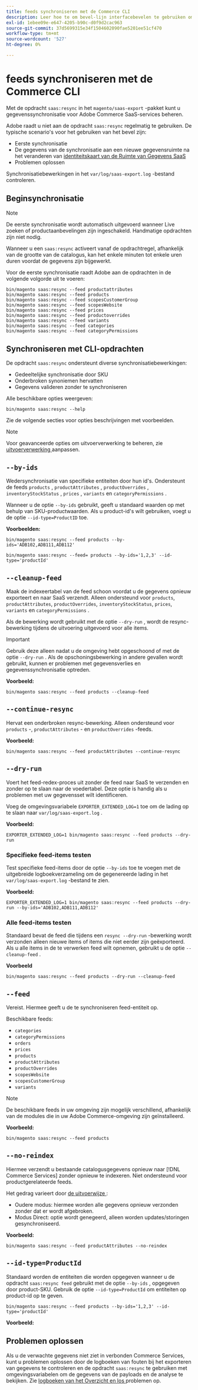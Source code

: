 ```yaml
---
title: feeds synchroniseren met de Commerce CLI
description: Leer hoe te om bevel-lijn interfacebevelen te gebruiken om voer en processen voor  [!DNL data export extension]  voor de diensten van Adobe Commerce te beheren SaaS.
exl-id: 1ebee09e-e647-4205-b90c-d0f9d2cac963
source-git-commit: 37d5699315e34f1504602090fae5201ee51cf470
workflow-type: tm+mt
source-wordcount: '527'
ht-degree: 0%

---
```


# feeds synchroniseren met de Commerce CLI

Met de opdracht `saas:resync` in het `magento/saas-export` -pakket kunt u gegevenssynchronisatie voor Adobe Commerce SaaS-services beheren.

Adobe raadt u niet aan de opdracht `saas:resync` regelmatig te gebruiken. De typische scenario&#39;s voor het gebruiken van het bevel zijn:

- Eerste synchronisatie
- De gegevens van de synchronisatie aan een nieuwe gegevensruimte na het veranderen van [ identiteitskaart van de Ruimte van Gegevens SaaS ](https://experienceleague.adobe.com/nl/docs/commerce-admin/config/services/saas)
- Problemen oplossen

Synchronisatiebewerkingen in het `var/log/saas-export.log` -bestand controleren.

## Beginsynchronisatie

>[!NOTE]
>
>De eerste synchronisatie wordt automatisch uitgevoerd wanneer Live zoeken of productaanbevelingen zijn ingeschakeld. Handmatige opdrachten zijn niet nodig.

Wanneer u een `saas:resync` activeert vanaf de opdrachtregel, afhankelijk van de grootte van de catalogus, kan het enkele minuten tot enkele uren duren voordat de gegevens zijn bijgewerkt.

Voor de eerste synchronisatie raadt Adobe aan de opdrachten in de volgende volgorde uit te voeren:

```shell
bin/magento saas:resync --feed productattributes
bin/magento saas:resync --feed products
bin/magento saas:resync --feed scopesCustomerGroup
bin/magento saas:resync --feed scopesWebsite
bin/magento saas:resync --feed prices
bin/magento saas:resync --feed productoverrides
bin/magento saas:resync --feed variants
bin/magento saas:resync --feed categories
bin/magento saas:resync --feed categoryPermissions
```

## Synchroniseren met CLI-opdrachten

De opdracht `saas:resync` ondersteunt diverse synchronisatiebewerkingen:

- Gedeeltelijke synchronisatie door SKU
- Onderbroken synoniemen hervatten
- Gegevens valideren zonder te synchroniseren

Alle beschikbare opties weergeven:

```shell
bin/magento saas:resync --help
```

Zie de volgende secties voor opties beschrijvingen met voorbeelden.


>[!NOTE]
>
>Voor geavanceerde opties om uitvoerverwerking te beheren, zie [ uitvoerverwerking ](customize-export-processing.md) aanpassen.

## `--by-ids`

Wedersynchronisatie van specifieke entiteiten door hun id&#39;s. Ondersteunt de feeds `products` , `productAttributes` , `productOverrides` , `inventoryStockStatus` , `prices` , `variants` en `categoryPermissions` .

Wanneer u de optie `--by-ids` gebruikt, geeft u standaard waarden op met behulp van SKU-productwaarden. Als u product-id&#39;s wilt gebruiken, voegt u de optie `--id-type=ProductID` toe.

**Voorbeelden:**

```shell
bin/magento saas:resync --feed products --by-ids='ADB102,ADB111,ADB112'

bin/magento saas:resync --feed= products --by-ids='1,2,3' --id-type='productId'
```


## `--cleanup-feed`

Maak de indexeertabel van de feed schoon voordat u de gegevens opnieuw exporteert en naar SaaS verzendt. Alleen ondersteund voor `products`, `productAttributes`, `productOverrides`, `inventoryStockStatus`, `prices`, `variants` en `categoryPermissions` .

Als de bewerking wordt gebruikt met de optie `--dry-run` , wordt de resync-bewerking tijdens de uitvoering uitgevoerd voor alle items.

>[!IMPORTANT]
>
>Gebruik deze alleen nadat u de omgeving hebt opgeschoond of met de optie `--dry-run` . Als de opschoningsbewerking in andere gevallen wordt gebruikt, kunnen er problemen met gegevensverlies en gegevenssynchronisatie optreden.

**Voorbeeld:**

```shell
bin/magento saas:resync --feed products --cleanup-feed
```

## `--continue-resync`

Hervat een onderbroken resync-bewerking. Alleen ondersteund voor `products` -, `productAttributes` - en `productOverrides` -feeds.

**Voorbeeld:**

```shell
bin/magento saas:resync --feed productAttributes --continue-resync
```

## `--dry-run`

Voert het feed-redex-proces uit zonder de feed naar SaaS te verzenden en zonder op te slaan naar de voedertabel. Deze optie is handig als u problemen met uw gegevensset wilt identificeren.

Voeg de omgevingsvariabele `EXPORTER_EXTENDED_LOG=1` toe om de lading op te slaan naar `var/log/saas-export.log` .

**Voorbeeld:**

```shell
EXPORTER_EXTENDED_LOG=1 bin/magento saas:resync --feed products --dry-run
```

### Specifieke feed-items testen

Test specifieke feed-items door de optie `--by-ids` toe te voegen met de uitgebreide logboekverzameling om de gegenereerde lading in het `var/log/saas-export.log` -bestand te zien.

**Voorbeeld:**

```shell
EXPORTER_EXTENDED_LOG=1 bin/magento saas:resync --feed products --dry-run --by-ids='ADB102,ADB111,ADB112'
```

### Alle feed-items testen

Standaard bevat de feed die tijdens een `resync --dry-run` -bewerking wordt verzonden alleen nieuwe items of items die niet eerder zijn geëxporteerd. Als u alle items in de te verwerken feed wilt opnemen, gebruikt u de optie `--cleanup-feed` .

**Voorbeeld**

```shell
bin/magento saas:resync --feed products --dry-run --cleanup-feed
```

## `--feed`

Vereist. Hiermee geeft u de te synchroniseren feed-entiteit op.

Beschikbare feeds:

- `categories`
- `categoryPermissions`
- `orders`
- `prices`
- `products`
- `productAttributes`
- `productOverrides`
- `scopesWebsite`
- `scopesCustomerGroup`
- `variants`

>[!NOTE]
>
>De beschikbare feeds in uw omgeving zijn mogelijk verschillend, afhankelijk van de modules die in uw Adobe Commerce-omgeving zijn geïnstalleerd.

**Voorbeeld:**

```shell
bin/magento saas:resync --feed products
```

## `--no-reindex`

Hiermee verzendt u bestaande catalogusgegevens opnieuw naar [!DNL Commerce Services] zonder opnieuw te indexeren. Niet ondersteund voor productgerelateerde feeds.

Het gedrag varieert door [ de uitvoerwijze ](data-synchronization.md#synchronization-modes):

- Oudere modus: hiermee worden alle gegevens opnieuw verzonden zonder dat er wordt afgebroken.
- Modus Direct: optie wordt genegeerd, alleen worden updates/storingen gesynchroniseerd.

**Voorbeeld:**

```shell
bin/magento saas:resync --feed productAttributes --no-reindex
```

## `--id-type=ProductId`

Standaard worden de entiteiten die worden opgegeven wanneer u de opdracht `saas:resync feed` gebruikt met de optie `--by-ids` , opgegeven door product-SKU. Gebruik de optie `--id-type=ProductId` om entiteiten op product-id op te geven.

```shell
bin/magento saas:resync --feed products --by-ids='1,2,3' --id-type='productId'
```

**Voorbeeld:**

## Problemen oplossen

Als u de verwachte gegevens niet ziet in verbonden Commerce Services, kunt u problemen oplossen door de logboeken van fouten bij het exporteren van gegevens te controleren en de opdracht `saas:resync` te gebruiken met omgevingsvariabelen om de gegevens van de payloads en de analyse te bekijken. Zie [ logboeken van het Overzicht en los ](troubleshooting-logging.md) problemen op.
